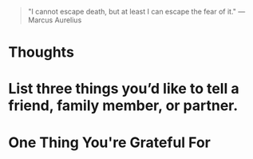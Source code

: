 
> \"I cannot escape death, but at least I can escape the fear of it.\" — Marcus Aurelius

# Thoughts

# List three things you’d like to tell a friend, family member, or partner.

# One Thing You're Grateful For

